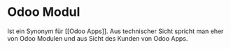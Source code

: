 # Odoo Modul

Ist ein Synonym für [[Odoo Apps]]. Aus technischer Sicht spricht man eher von Odoo Modulen und aus Sicht des Kunden von Odoo Apps.
